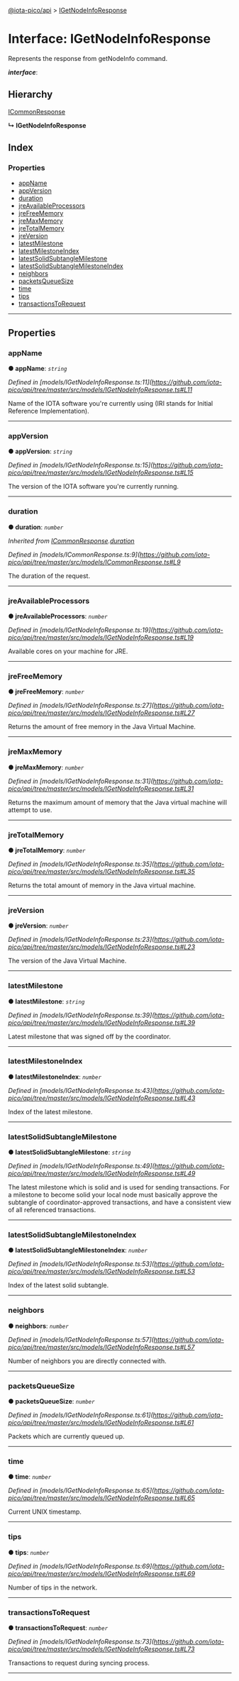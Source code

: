 [@iota-pico/api](../README.md) > [IGetNodeInfoResponse](../interfaces/igetnodeinforesponse.md)

# Interface: IGetNodeInfoResponse

Represents the response from getNodeInfo command.

*__interface__*: 

## Hierarchy

 [ICommonResponse](icommonresponse.md)

**↳ IGetNodeInfoResponse**

## Index

### Properties

* [appName](igetnodeinforesponse.md#appname)
* [appVersion](igetnodeinforesponse.md#appversion)
* [duration](igetnodeinforesponse.md#duration)
* [jreAvailableProcessors](igetnodeinforesponse.md#jreavailableprocessors)
* [jreFreeMemory](igetnodeinforesponse.md#jrefreememory)
* [jreMaxMemory](igetnodeinforesponse.md#jremaxmemory)
* [jreTotalMemory](igetnodeinforesponse.md#jretotalmemory)
* [jreVersion](igetnodeinforesponse.md#jreversion)
* [latestMilestone](igetnodeinforesponse.md#latestmilestone)
* [latestMilestoneIndex](igetnodeinforesponse.md#latestmilestoneindex)
* [latestSolidSubtangleMilestone](igetnodeinforesponse.md#latestsolidsubtanglemilestone)
* [latestSolidSubtangleMilestoneIndex](igetnodeinforesponse.md#latestsolidsubtanglemilestoneindex)
* [neighbors](igetnodeinforesponse.md#neighbors)
* [packetsQueueSize](igetnodeinforesponse.md#packetsqueuesize)
* [time](igetnodeinforesponse.md#time)
* [tips](igetnodeinforesponse.md#tips)
* [transactionsToRequest](igetnodeinforesponse.md#transactionstorequest)

---

## Properties

<a id="appname"></a>

###  appName

**● appName**: *`string`*

*Defined in [models/IGetNodeInfoResponse.ts:11](https://github.com/iota-pico/api/tree/master/src/models/IGetNodeInfoResponse.ts#L11*

Name of the IOTA software you're currently using (IRI stands for Initial Reference Implementation).

___
<a id="appversion"></a>

###  appVersion

**● appVersion**: *`string`*

*Defined in [models/IGetNodeInfoResponse.ts:15](https://github.com/iota-pico/api/tree/master/src/models/IGetNodeInfoResponse.ts#L15*

The version of the IOTA software you're currently running.

___
<a id="duration"></a>

###  duration

**● duration**: *`number`*

*Inherited from [ICommonResponse](icommonresponse.md).[duration](icommonresponse.md#duration)*

*Defined in [models/ICommonResponse.ts:9](https://github.com/iota-pico/api/tree/master/src/models/ICommonResponse.ts#L9*

The duration of the request.

___
<a id="jreavailableprocessors"></a>

###  jreAvailableProcessors

**● jreAvailableProcessors**: *`number`*

*Defined in [models/IGetNodeInfoResponse.ts:19](https://github.com/iota-pico/api/tree/master/src/models/IGetNodeInfoResponse.ts#L19*

Available cores on your machine for JRE.

___
<a id="jrefreememory"></a>

###  jreFreeMemory

**● jreFreeMemory**: *`number`*

*Defined in [models/IGetNodeInfoResponse.ts:27](https://github.com/iota-pico/api/tree/master/src/models/IGetNodeInfoResponse.ts#L27*

Returns the amount of free memory in the Java Virtual Machine.

___
<a id="jremaxmemory"></a>

###  jreMaxMemory

**● jreMaxMemory**: *`number`*

*Defined in [models/IGetNodeInfoResponse.ts:31](https://github.com/iota-pico/api/tree/master/src/models/IGetNodeInfoResponse.ts#L31*

Returns the maximum amount of memory that the Java virtual machine will attempt to use.

___
<a id="jretotalmemory"></a>

###  jreTotalMemory

**● jreTotalMemory**: *`number`*

*Defined in [models/IGetNodeInfoResponse.ts:35](https://github.com/iota-pico/api/tree/master/src/models/IGetNodeInfoResponse.ts#L35*

Returns the total amount of memory in the Java virtual machine.

___
<a id="jreversion"></a>

###  jreVersion

**● jreVersion**: *`number`*

*Defined in [models/IGetNodeInfoResponse.ts:23](https://github.com/iota-pico/api/tree/master/src/models/IGetNodeInfoResponse.ts#L23*

The version of the Java Virtual Machine.

___
<a id="latestmilestone"></a>

###  latestMilestone

**● latestMilestone**: *`string`*

*Defined in [models/IGetNodeInfoResponse.ts:39](https://github.com/iota-pico/api/tree/master/src/models/IGetNodeInfoResponse.ts#L39*

Latest milestone that was signed off by the coordinator.

___
<a id="latestmilestoneindex"></a>

###  latestMilestoneIndex

**● latestMilestoneIndex**: *`number`*

*Defined in [models/IGetNodeInfoResponse.ts:43](https://github.com/iota-pico/api/tree/master/src/models/IGetNodeInfoResponse.ts#L43*

Index of the latest milestone.

___
<a id="latestsolidsubtanglemilestone"></a>

###  latestSolidSubtangleMilestone

**● latestSolidSubtangleMilestone**: *`string`*

*Defined in [models/IGetNodeInfoResponse.ts:49](https://github.com/iota-pico/api/tree/master/src/models/IGetNodeInfoResponse.ts#L49*

The latest milestone which is solid and is used for sending transactions. For a milestone to become solid your local node must basically approve the subtangle of coordinator-approved transactions, and have a consistent view of all referenced transactions.

___
<a id="latestsolidsubtanglemilestoneindex"></a>

###  latestSolidSubtangleMilestoneIndex

**● latestSolidSubtangleMilestoneIndex**: *`number`*

*Defined in [models/IGetNodeInfoResponse.ts:53](https://github.com/iota-pico/api/tree/master/src/models/IGetNodeInfoResponse.ts#L53*

Index of the latest solid subtangle.

___
<a id="neighbors"></a>

###  neighbors

**● neighbors**: *`number`*

*Defined in [models/IGetNodeInfoResponse.ts:57](https://github.com/iota-pico/api/tree/master/src/models/IGetNodeInfoResponse.ts#L57*

Number of neighbors you are directly connected with.

___
<a id="packetsqueuesize"></a>

###  packetsQueueSize

**● packetsQueueSize**: *`number`*

*Defined in [models/IGetNodeInfoResponse.ts:61](https://github.com/iota-pico/api/tree/master/src/models/IGetNodeInfoResponse.ts#L61*

Packets which are currently queued up.

___
<a id="time"></a>

###  time

**● time**: *`number`*

*Defined in [models/IGetNodeInfoResponse.ts:65](https://github.com/iota-pico/api/tree/master/src/models/IGetNodeInfoResponse.ts#L65*

Current UNIX timestamp.

___
<a id="tips"></a>

###  tips

**● tips**: *`number`*

*Defined in [models/IGetNodeInfoResponse.ts:69](https://github.com/iota-pico/api/tree/master/src/models/IGetNodeInfoResponse.ts#L69*

Number of tips in the network.

___
<a id="transactionstorequest"></a>

###  transactionsToRequest

**● transactionsToRequest**: *`number`*

*Defined in [models/IGetNodeInfoResponse.ts:73](https://github.com/iota-pico/api/tree/master/src/models/IGetNodeInfoResponse.ts#L73*

Transactions to request during syncing process.

___

